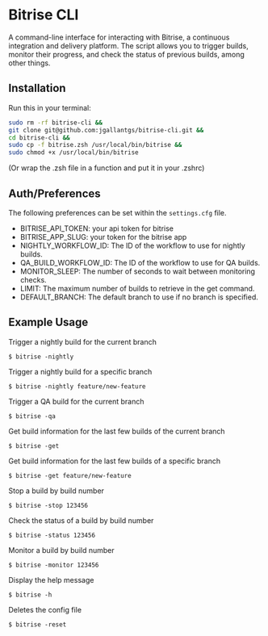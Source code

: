 # Bitrise CLI

A command-line interface for interacting with Bitrise, a continuous integration and delivery platform. The script allows you to trigger builds, monitor their progress, and check the status of previous builds, among other things.

## Installation

Run this in your terminal:
```sh
sudo rm -rf bitrise-cli &&
git clone git@github.com:jgallantgs/bitrise-cli.git &&
cd bitrise-cli &&
sudo cp -f bitrise.zsh /usr/local/bin/bitrise &&
sudo chmod +x /usr/local/bin/bitrise
```
(Or wrap the .zsh file in a function and put it in your .zshrc)

## Auth/Preferences
The following preferences can be set within the `settings.cfg` file.

- BITRISE_API_TOKEN: your api token for bitrise
- BITRISE_APP_SLUG: your token for the bitrise app
- NIGHTLY_WORKFLOW_ID: The ID of the workflow to use for nightly builds.
- QA_BUILD_WORKFLOW_ID: The ID of the workflow to use for QA builds.
- MONITOR_SLEEP: The number of seconds to wait between monitoring checks.
- LIMIT: The maximum number of builds to retrieve in the get command.
- DEFAULT_BRANCH: The default branch to use if no branch is specified.

## Example Usage

Trigger a nightly build for the current branch

`$ bitrise -nightly`

Trigger a nightly build for a specific branch

`$ bitrise -nightly feature/new-feature`

Trigger a QA build for the current branch

`$ bitrise -qa`

Get build information for the last few builds of the current branch

`$ bitrise -get`

Get build information for the last few builds of a specific branch

`$ bitrise -get feature/new-feature`

Stop a build by build number

`$ bitrise -stop 123456`

Check the status of a build by build number

`$ bitrise -status 123456`

Monitor a build by build number

`$ bitrise -monitor 123456`

Display the help message

`$ bitrise -h`

Deletes the config file

`$ bitrise -reset`
